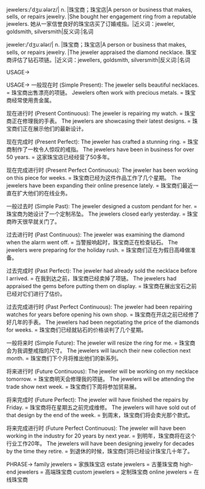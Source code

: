 jewelers:/ˈdʒuːələrz/| n. |珠宝商；珠宝店|A person or business that makes, sells, or repairs jewelry. |She bought her engagement ring from a reputable jewelers. 她从一家信誉良好的珠宝店买了订婚戒指。|近义词：jeweler, goldsmith, silversmith|反义词:|名词


jeweler:/ˈdʒuːələr/| n. |珠宝商；珠宝店|A person or business that makes, sells, or repairs jewelry. |The jeweler appraised the diamond necklace. 珠宝商评估了钻石项链。|近义词：jewellers, goldsmith, silversmith|反义词:|名词


USAGE->

USAGE->
一般现在时 (Simple Present):
The jeweler sells beautiful necklaces. = 珠宝商出售漂亮的项链。
Jewelers often work with precious metals. = 珠宝商经常使用贵金属。

现在进行时 (Present Continuous):
The jeweler is repairing my watch. = 珠宝商正在修理我的手表。
The jewelers are showcasing their latest designs. = 珠宝商们正在展示他们的最新设计。

现在完成时 (Present Perfect):
The jeweler has crafted a stunning ring. = 珠宝商制作了一枚令人惊叹的戒指。
The jewelers have been in business for over 50 years. = 这家珠宝店已经经营了50多年。

现在完成进行时 (Present Perfect Continuous):
The jeweler has been working on this piece for weeks. = 珠宝商已经为这件作品工作了几个星期。
The jewelers have been expanding their online presence lately. = 珠宝商们最近一直在扩大他们的在线业务。

一般过去时 (Simple Past):
The jeweler designed a custom pendant for her. = 珠宝商为她设计了一个定制吊坠。
The jewelers closed early yesterday. = 珠宝商昨天很早就关门了。

过去进行时 (Past Continuous):
The jeweler was examining the diamond when the alarm went off. = 当警报响起时，珠宝商正在检查钻石。
The jewelers were preparing for the holiday rush. = 珠宝商们正在为假日高峰做准备。

过去完成时 (Past Perfect):
The jeweler had already sold the necklace before I arrived. = 在我到达之前，珠宝商已经卖掉了项链。
The jewelers had appraised the gems before putting them on display. = 珠宝商在展出宝石之前已经对它们进行了估价。

过去完成进行时 (Past Perfect Continuous):
The jeweler had been repairing watches for years before opening his own shop. = 珠宝商在开店之前已经修了好几年的手表。
The jewelers had been negotiating the price of the diamonds for weeks. = 珠宝商们已经就钻石的价格谈判了几个星期。

一般将来时 (Simple Future):
The jeweler will resize the ring for me. = 珠宝商会为我调整戒指的尺寸。
The jewelers will launch their new collection next month. = 珠宝商们下个月将推出他们的新系列。

将来进行时 (Future Continuous):
The jeweler will be working on my necklace tomorrow. = 珠宝商明天会修理我的项链。
The jewelers will be attending the trade show next week. = 珠宝商们下周将参加贸易展。

将来完成时 (Future Perfect):
The jeweler will have finished the repairs by Friday. = 珠宝商将在星期五之前完成维修。
The jewelers will have sold out of that design by the end of the week. = 到周末，珠宝商们将会卖光那个款式。

将来完成进行时 (Future Perfect Continuous):
The jeweler will have been working in the industry for 20 years by next year. = 到明年，珠宝商将在这个行业工作20年。
The jewelers will have been designing jewelry for decades by the time they retire. = 到退休的时候，珠宝商们将已经设计珠宝几十年了。


PHRASE->
family jewelers = 家族珠宝店
estate jewelers = 古董珠宝商
high-end jewelers = 高端珠宝商
custom jewelers = 定制珠宝商
online jewelers = 在线珠宝商
